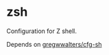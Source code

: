 zsh
===

Configuration for Z shell.

Depends on [gregwwalters/cfg-sh](https://github.com/GregWWalters/cfg-sh)


